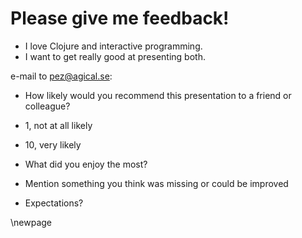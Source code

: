 # Please give me feedback!

* I love Clojure and interactive programming.
* I want to get really good at presenting both.

e-mail to pez@agical.se:

* How likely would you recommend this presentation to a friend or colleague?
* 1, not at all likely
* 10, very likely
* What did you enjoy the most?
* Mention something you think was missing or could be improved

* Expectations?

\newpage
